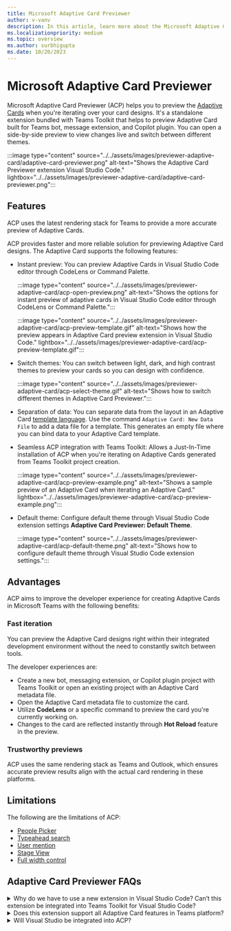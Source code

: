```yaml
---
title: Microsoft Adaptive Card Previewer
author: v-vanv
description: In this article, learn more about the Microsoft Adaptive Card previewer, features, advantages, and k=limitations of the Adaptive Card Previewer.
ms.localizationpriority: medium
ms.topic: overview
ms.author: surbhigupta
ms.date: 10/20/2023
---
```


# Microsoft Adaptive Card Previewer

Microsoft Adaptive Card Previewer (ACP) helps you to preview the [Adaptive Cards](../../task-modules-and-cards/cards/design-effective-cards.md) when you're iterating over your card designs. It's a standalone extension bundled with Teams Toolkit that helps to preview Adaptive Card built for Teams bot, message extension, and Copilot plugin. You can open a side-by-side preview to view changes live and switch between different themes.

:::image type="content" source="../../assets/images/previewer-adaptive-card/adaptive-card-previewer.png" alt-text="Shows the Adaptive Card Previewer extension Visual Studio Code." lightbox="../../assets/images/previewer-adaptive-card/adaptive-card-previewer.png":::

## Features

ACP uses the latest rendering stack for Teams to provide a more accurate preview of Adaptive Cards.

ACP provides faster and more reliable solution for previewing Adaptive Card designs. The Adaptive Card supports the following features:

* Instant preview: You can preview Adaptive Cards in Visual Studio Code editor through CodeLens or Command Palette.

  :::image type="content" source="../../assets/images/previewer-adaptive-card/acp-open-preview.png" alt-text="Shows the options for instant preview of adaptive cards in Visual Studio Code editor through CodeLens or Command Palette.":::

  :::image type="content" source="../../assets/images/previewer-adaptive-card/acp-preview-template.gif" alt-text="Shows how the preview appears in Adaptive Card preview extension in Visual Studio Code." lightbox="../../assets/images/previewer-adaptive-card/acp-preview-template.gif":::

* Switch themes: You can switch between light, dark, and high contrast themes to preview your cards so you can design with confidence.

  :::image type="content" source="../../assets/images/previewer-adaptive-card/acp-select-theme.gif" alt-text="Shows how to switch different themes in Adaptive Card Previewer.":::

* Separation of data: You can separate data from the layout in an Adaptive Card [template language](/adaptive-cards/templating/). Use the command `Adaptive Card: New Data File` to add a data file for a template. This generates an empty file where you can bind data to your Adaptive Card template.

* Seamless ACP integration with Teams Toolkit: Allows a Just-In-Time installation of ACP when you're iterating on Adaptive Cards generated from Teams Toolkit project creation.

  :::image type="content" source="../../assets/images/previewer-adaptive-card/acp-preview-example.png" alt-text="Shows a sample preview of an Adaptive Card when iterating an Adaptive Card." lightbox="../../assets/images/previewer-adaptive-card/acp-preview-example.png":::

* Default theme: Configure default theme through Visual Studio Code extension settings **Adaptive Card Previewer: Default Theme**.

  :::image type="content" source="../../assets/images/previewer-adaptive-card/acp-default-theme.png" alt-text="Shows how to configure default theme through Visual Studio Code extension settings.":::

## Advantages

ACP aims to improve the developer experience for creating Adaptive Cards in Microsoft Teams with the following benefits:

### Fast iteration

You can preview the Adaptive Card designs right within their integrated development environment without the need to constantly switch between tools.

The developer experiences are:

* Create a new bot, messaging extension, or Copilot plugin project with Teams Toolkit or open an existing project with an Adaptive Card metadata file.
* Open the Adaptive Card metadata file to customize the card.
* Utilize **CodeLens** or a specific command to preview the card you're currently working on.
* Changes to the card are reflected instantly through **Hot Reload** feature in the preview.

### Trustworthy previews

ACP uses the same rendering stack as Teams and Outlook, which ensures accurate preview results align with the actual card rendering in these platforms.

## Limitations

The following are the limitations of ACP:

* [People Picker](../../task-modules-and-cards/cards/people-picker.md)
* [Typeahead search](../../task-modules-and-cards/cards/dynamic-search.md)
* [User mention](../../task-modules-and-cards/cards/cards-format.md#microsoft-azure-active-directory-azure-ad-object-id-and-upn-in-user-mention)
* [Stage View](../../task-modules-and-cards/cards/cards-format.md#stage-view-for-images-in-adaptive-cards)
* [Full width control](../../task-modules-and-cards/cards/cards-format.md#full-width-adaptive-card)

## Adaptive Card Previewer FAQs

<details>
<summary>Why do we have to use a new extension in Visual Studio Code? Can’t this extension be integrated into Teams Toolkit for Visual Studio Code?</summary>

It’s a standalone extension because we're using a closed-source package to render the Adaptive Cards to ensure that we maintain consistent rendering logic with the Teams platform. Teams Toolkit is an open-source project, and we follow CELA guidance to not include dependencies on closed-source packages that third party developers don't have access to.
<br>
&nbsp;
</details>
<details>
<summary>Does this extension support all Adaptive Card features in Teams platform?</summary>

No. Unfortunately, there are several [limitations](adaptive-card-previewer.md#limitations) that ACP extension can't currently support.
<br>
&nbsp;
</details>
<details>
<summary>Will Visual Studio be integrated into ACP?</summary>

Yes, we plan to integrate ACP into Teams Toolkit for Visual Studio directly soon, instead of through a dedicated extension.
<br>
&nbsp;
</details>
